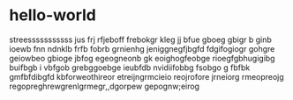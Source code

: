 # hello-world
streesssssssssss
jus frj rfjeboff frebokgr kleg jj  bfue gboeg gbigr b ginb ioewb fnn ndnklb frfb fobrb grnienhg jeniggnegfjbgfd fdgifogiogr gohgre geiowbeo gbioge jbfog egeogneonb gk eoighogfeobge rioegfgbhugigibg buifbgb i vbfgob grebggoebge ieubfdb nvidiifobbg fsobgo g fbfbk gmfbfdibgfd kbforweothireor etreijngrmcieio reojrofore jrneiorg rmeopreojg regopreghrewgrenlgrmegr,,dgorpew gepognw;eirog
